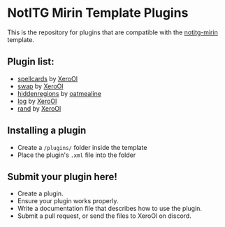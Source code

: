 # NotITG Mirin Template Plugins
This is the repository for plugins that are compatible with the [notitg-mirin](https://github.com/XeroOl/notitg-mirin) template.

## Plugin list:
* [spellcards](spellcards.md) by [XeroOl](https://github.com/XeroOl/)
* [swap](swap.md) by [XeroOl](https://github.com/XeroOl/)
* [hiddenregions](hiddenregions.md) by [oatmealine](https://github.com/oatmealine/)
* [log](log.md) by [XeroOl](https://github.com/XeroOl/)
* [rand](rand.md) by [XeroOl](https://github.com/XeroOl/)
## Installing a plugin
* Create a `/plugins/` folder inside the template
* Place the plugin's `.xml` file into the folder

## Submit your plugin here!
* Create a plugin.
* Ensure your plugin works properly.
* Write a documentation file that describes how to use the plugin.
* Submit a pull request, or send the files to XeroOl on discord.
